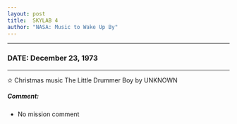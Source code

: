 ```yaml
---
layout: post
title:  SKYLAB 4
author: "NASA: Music to Wake Up By"
---
```


----
### DATE: December 23, 1973
----
✫ Christmas music The Little Drummer Boy by UNKNOWN

##### Comment:
* No mission comment
